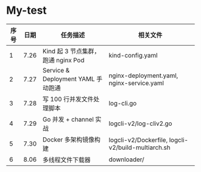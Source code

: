 # My-test

| 序号 | 日期 | 任务描述 | 相关文件 |
|------|------|----------|----------|
| 1 | 7.26 | Kind 起 3 节点集群，跑通 nginx Pod | kind-config.yaml |
| 2 | 7.27 | Service & Deployment YAML 手动跑通 | nginx-deployment.yaml, nginx-service.yaml |
| 3 | 7.28 | 写 100 行并发文件处理脚本 | log-cli.go |
| 4 | 7.29 | Go 并发 + channel 实战 | logcli-v2/log-cliv2.go |
| 5 | 7.30 | Docker 多架构镜像构建 | logcli-v2/Dockerfile, logcli-v2/build-multiarch.sh |
| 6 | 8.06 | 多线程文件下载器 | downloader/ |

